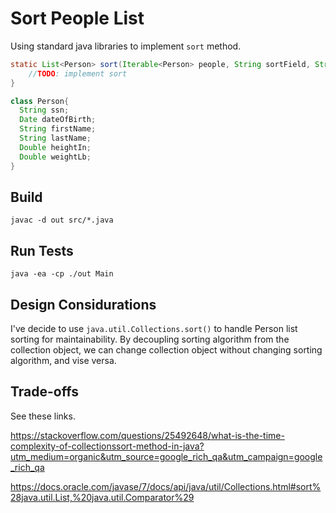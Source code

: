 # Sort People List 

Using standard java libraries to implement `sort` method.

```java
static List<Person> sort(Iterable<Person> people, String sortField, String ascending) {
    //TODO: implement sort 
}

class Person{
  String ssn;
  Date dateOfBirth;
  String firstName;
  String lastName;
  Double heightIn;
  Double weightLb;
}
```

## Build

```
javac -d out src/*.java
```

## Run Tests

```
java -ea -cp ./out Main
```

## Design Considurations

I've decide to use `java.util.Collections.sort()` to handle Person list sorting for maintainability.  By decoupling sorting algorithm from the collection object, we can change collection object without changing sorting algorithm, and vise versa.

## Trade-offs

See these links.

https://stackoverflow.com/questions/25492648/what-is-the-time-complexity-of-collectionssort-method-in-java?utm_medium=organic&utm_source=google_rich_qa&utm_campaign=google_rich_qa

https://docs.oracle.com/javase/7/docs/api/java/util/Collections.html#sort%28java.util.List,%20java.util.Comparator%29 